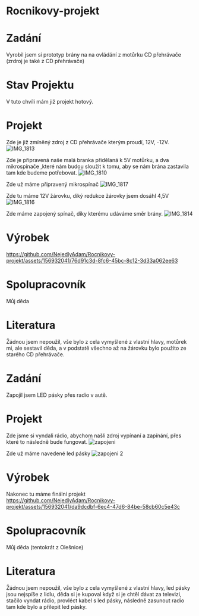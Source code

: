# Rocnikovy-projekt
# Zadání
Vyrobil jsem si prototyp brány na na ovládání z motůrku CD přehrávače (zrdroj je také z CD přehrávače)
# Stav Projektu
V tuto chvíli mám již projekt hotový.
# Projekt
Zde je již zmíněný zdroj z CD přehrávače kterým proudí, 12V, -12V.
![IMG_1813](https://github.com/NejedlyAdam/Rocnikovy-projekt/assets/156932041/4a2e85e3-84ea-4aeb-992c-2f40c9d9338a)

Zde je připravená naše malá branka přidělaná k 5V motůrku, a dva mikrospínače ,které nám budou sloužit k tomu, aby se nám brána zastavila tam kde budeme potřebovat.
![IMG_1810](https://github.com/NejedlyAdam/Rocnikovy-projekt/assets/156932041/846472e6-a6e0-4792-bd4c-7ca546e2ca6a)

Zde už máme připravený mikrospínač
![IMG_1817](https://github.com/NejedlyAdam/Rocnikovy-projekt/assets/156932041/1190c40f-33f8-4002-bf08-ebec37c3678e)

Zde tu máme 12V žárovku, diký redukce žárovky jsem dosáhl 4,5V
![IMG_1816](https://github.com/NejedlyAdam/Rocnikovy-projekt/assets/156932041/ebb9f009-6c57-416f-9929-f29b25969fef)

Zde máme zapojený spínač, díky kterému udáváme směr brány.
![IMG_1814](https://github.com/NejedlyAdam/Rocnikovy-projekt/assets/156932041/e64bad8e-1dfb-4ed4-acfe-3e6a87b7fda4)
# Výrobek
https://github.com/NejedlyAdam/Rocnikovy-projekt/assets/156932041/76d91c3d-8fc6-45bc-8c12-3d33a062ee63
# Spolupracovník
Můj děda
# Literatura
Žádnou jsem nepoužil, vše bylo z cela vymyšlené z vlastní hlavy, motůrek mi, ale sestavil děda, a v podstatě všechno až na žárovku bylo použito ze starého CD přehrávače.

# Zadání
Zapojil jsem LED pásky přes radio v autě.
# Projekt
Zde jsme si vyndali rádio, abychom našli zdroj vypínaní a zapínání, přes které to následně bude fungovat. 
![zapojeni](https://github.com/NejedlyAdam/Rocnikovy-projekt/assets/156932041/f269ba49-6691-4b68-b2ea-33b25ad90a05)

Zde už máme navedené led pásky
![zapojeni 2](https://github.com/NejedlyAdam/Rocnikovy-projekt/assets/156932041/262fb219-e28a-4d64-b1f5-c6b052f8e1a8)
# Výrobek
Nakonec tu máme finální projekt
https://github.com/NejedlyAdam/Rocnikovy-projekt/assets/156932041/da9dcdbf-6ec4-47d6-84be-58cb60c5e43c
# Spolupracovník
Můj děda (tentokrát z Olešnice)
# Literatura
Žádnou jsem nepoužil, vše bylo z cela vymyšlené z vlastní hlavy, led pásky jsou nejspíše z lidlu, děda si je kupoval když si je chtěl dávat za televizi, stačilo vyndat rádio, provléct kabel s led pásky, následně zasunout radio tam kde bylo a přilepit led pásky.


